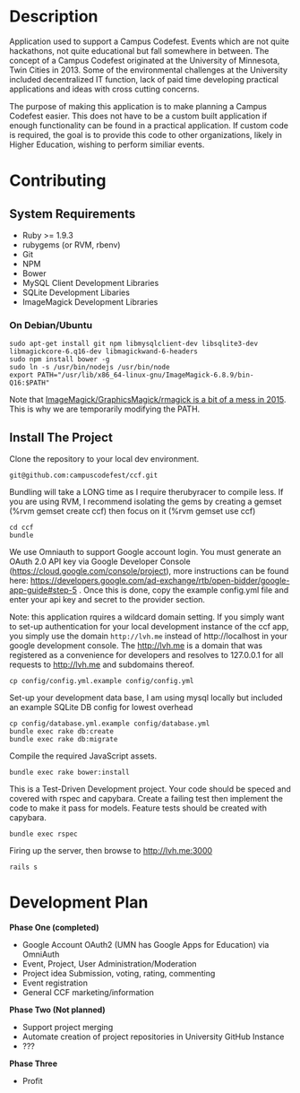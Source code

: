 Description
===============

Application used to support a Campus Codefest. Events which are not quite hackathons, not quite educational but fall
somewhere in between. The concept of a Campus Codefest originated at the University of Minnesota, Twin Cities in 2013.
Some of the environmental challenges at the University included decentralized IT function, lack of paid time developing
practical applications and ideas with cross cutting concerns.

The purpose of making this application is to make planning a Campus Codefest easier. This does not have to be a custom
built application if enough functionality can be found in a practical application. If custom code is required, the goal
is to provide this code to other organizations, likely in Higher Education, wishing to perform similiar events.

Contributing
===============

## System Requirements
- Ruby >= 1.9.3
- rubygems (or RVM, rbenv)
- Git
- NPM
- Bower
- MySQL Client Development Libraries
- SQLite Development Libaries
- ImageMagick Development Libraries

### On Debian/Ubuntu

```
sudo apt-get install git npm libmysqlclient-dev libsqlite3-dev libmagickcore-6.q16-dev libmagickwand-6-headers
sudo npm install bower -g
sudo ln -s /usr/bin/nodejs /usr/bin/node
export PATH="/usr/lib/x86_64-linux-gnu/ImageMagick-6.8.9/bin-Q16:$PATH"
```

Note that [ImageMagick/GraphicsMagick/rmagick is a bit of a mess in 2015](https://github.com/rmagick/rmagick/issues/201).
This is why we are temporarily modifying the PATH.

## Install The Project

Clone the repository to your local dev environment.
```
git@github.com:campuscodefest/ccf.git
```

Bundling will take a LONG time as I require therubyracer to compile less. If you are using RVM, I recommend isolating
the gems by creating a gemset (%rvm gemset create ccf) then focus on it (%rvm gemset use ccf)
```
cd ccf
bundle
```

We use Omniauth to support Google account login. You must generate an OAuth 2.0 API key via Google Developer Console (https://cloud.google.com/console/project), more instructions can be found here: https://developers.google.com/ad-exchange/rtb/open-bidder/google-app-guide#step-5 . Once this is done, copy the example config.yml file and enter your api key and secret to the provider section.

Note: this application rquires a wildcard domain setting. If you simply want to set-up authentication for your local development instance of the ccf app, you simply use the domain `http://lvh.me` instead of http://localhost in your google development console. The http://lvh.me is a domain that was registered as a convenience for developers and resolves to 127.0.0.1 for all requests to http://lvh.me and subdomains thereof.

```
cp config/config.yml.example config/config.yml
```

Set-up your development data base, I am using mysql locally but included an example SQLite DB config for lowest overhead
```
cp config/database.yml.example config/database.yml
bundle exec rake db:create
bundle exec rake db:migrate
```

Compile the required JavaScript assets.
```
bundle exec rake bower:install
```

This is a Test-Driven Development project. Your code should be speced and covered with rspec and capybara. Create a
failing test then implement the code to make it pass for models. Feature tests should be created with capybara.
```
bundle exec rspec
```

Firing up the server, then browse to http://lvh.me:3000
```
rails s
```

Development Plan
===============
**Phase One (completed)**
- Google Account OAuth2 (UMN has Google Apps for Education) via OmniAuth
- Event, Project, User Administration/Moderation
- Project idea Submission, voting, rating, commenting
- Event registration
- General CCF marketing/information

**Phase Two (Not planned)**
- Support project merging
- Automate creation of project repositories in University GitHub Instance
- ???

**Phase Three**
- Profit
